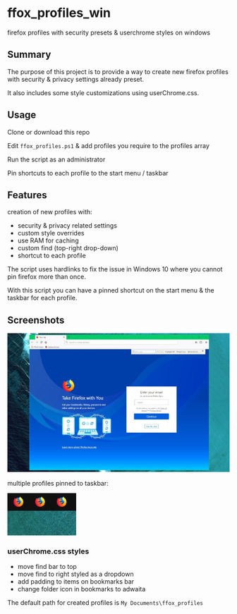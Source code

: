 # ffox_profiles_win

firefox profiles with security presets & userchrome styles on windows

## Summary

The purpose of this project is to provide a way to create new firefox profiles with security & privacy settings already preset.

It also includes some style customizations using userChrome.css.

## Usage

Clone or download this repo

Edit `ffox_profiles.ps1` & add profiles you require to the profiles array

Run the script as an administrator

Pin shortcuts to each profile to the start menu / taskbar

## Features

creation of new profiles with:

* security & privacy related settings
* custom style overrides
* use RAM for caching
* custom find (top-right drop-down)
* shortcut to each profile

The script uses hardlinks to fix the issue in Windows 10 where you cannot pin firefox more than once.

With this script you can have a pinned shortcut on the start menu & the taskbar for each profile.

## Screenshots

![](https://raw.githubusercontent.com/equk/ffox_profiles_win/master/screenshots/ffox_win_profile.jpg)

multiple profiles pinned to taskbar:

![](https://raw.githubusercontent.com/equk/ffox_profiles_win/master/screenshots/taskbar_pin.jpg)

### userChrome.css styles

* move find bar to top
* move find to right styled as a dropdown
* add padding to items on bookmarks bar
* change folder icon in bookmarks to adwaita

The default path for created profiles is `My Documents\ffox_profiles`
